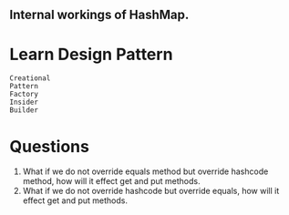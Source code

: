 ## Internal workings of HashMap.

# Learn Design Pattern
    Creational
    Pattern
    Factory
    Insider
    Builder
    

# Questions

1. What if we do not override equals method but override hashcode method, how will it effect get and put methods.
2. What if we do not override hashcode but override equals, how will it effect get and put methods.